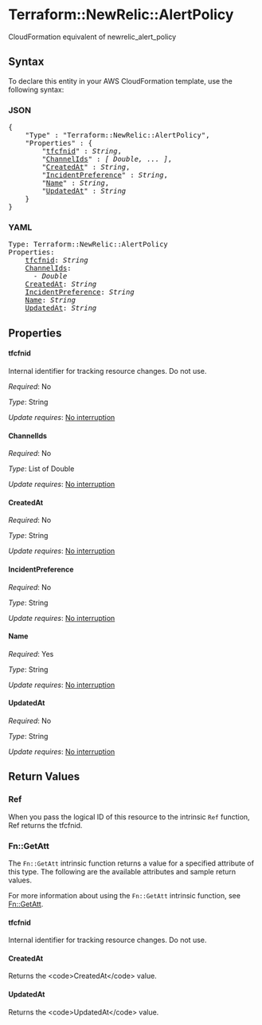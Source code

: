 # Terraform::NewRelic::AlertPolicy

CloudFormation equivalent of newrelic_alert_policy

## Syntax

To declare this entity in your AWS CloudFormation template, use the following syntax:

### JSON

<pre>
{
    "Type" : "Terraform::NewRelic::AlertPolicy",
    "Properties" : {
        "<a href="#tfcfnid" title="tfcfnid">tfcfnid</a>" : <i>String</i>,
        "<a href="#channelids" title="ChannelIds">ChannelIds</a>" : <i>[ Double, ... ]</i>,
        "<a href="#createdat" title="CreatedAt">CreatedAt</a>" : <i>String</i>,
        "<a href="#incidentpreference" title="IncidentPreference">IncidentPreference</a>" : <i>String</i>,
        "<a href="#name" title="Name">Name</a>" : <i>String</i>,
        "<a href="#updatedat" title="UpdatedAt">UpdatedAt</a>" : <i>String</i>
    }
}
</pre>

### YAML

<pre>
Type: Terraform::NewRelic::AlertPolicy
Properties:
    <a href="#tfcfnid" title="tfcfnid">tfcfnid</a>: <i>String</i>
    <a href="#channelids" title="ChannelIds">ChannelIds</a>: <i>
      - Double</i>
    <a href="#createdat" title="CreatedAt">CreatedAt</a>: <i>String</i>
    <a href="#incidentpreference" title="IncidentPreference">IncidentPreference</a>: <i>String</i>
    <a href="#name" title="Name">Name</a>: <i>String</i>
    <a href="#updatedat" title="UpdatedAt">UpdatedAt</a>: <i>String</i>
</pre>

## Properties

#### tfcfnid

Internal identifier for tracking resource changes. Do not use.

_Required_: No

_Type_: String

_Update requires_: [No interruption](https://docs.aws.amazon.com/AWSCloudFormation/latest/UserGuide/using-cfn-updating-stacks-update-behaviors.html#update-no-interrupt)

#### ChannelIds

_Required_: No

_Type_: List of Double

_Update requires_: [No interruption](https://docs.aws.amazon.com/AWSCloudFormation/latest/UserGuide/using-cfn-updating-stacks-update-behaviors.html#update-no-interrupt)

#### CreatedAt

_Required_: No

_Type_: String

_Update requires_: [No interruption](https://docs.aws.amazon.com/AWSCloudFormation/latest/UserGuide/using-cfn-updating-stacks-update-behaviors.html#update-no-interrupt)

#### IncidentPreference

_Required_: No

_Type_: String

_Update requires_: [No interruption](https://docs.aws.amazon.com/AWSCloudFormation/latest/UserGuide/using-cfn-updating-stacks-update-behaviors.html#update-no-interrupt)

#### Name

_Required_: Yes

_Type_: String

_Update requires_: [No interruption](https://docs.aws.amazon.com/AWSCloudFormation/latest/UserGuide/using-cfn-updating-stacks-update-behaviors.html#update-no-interrupt)

#### UpdatedAt

_Required_: No

_Type_: String

_Update requires_: [No interruption](https://docs.aws.amazon.com/AWSCloudFormation/latest/UserGuide/using-cfn-updating-stacks-update-behaviors.html#update-no-interrupt)

## Return Values

### Ref

When you pass the logical ID of this resource to the intrinsic `Ref` function, Ref returns the tfcfnid.

### Fn::GetAtt

The `Fn::GetAtt` intrinsic function returns a value for a specified attribute of this type. The following are the available attributes and sample return values.

For more information about using the `Fn::GetAtt` intrinsic function, see [Fn::GetAtt](https://docs.aws.amazon.com/AWSCloudFormation/latest/UserGuide/intrinsic-function-reference-getatt.html).

#### tfcfnid

Internal identifier for tracking resource changes. Do not use.

#### CreatedAt

Returns the &lt;code&gt;CreatedAt&lt;/code&gt; value.

#### UpdatedAt

Returns the &lt;code&gt;UpdatedAt&lt;/code&gt; value.

